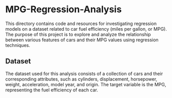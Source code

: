 # MPG-Regression-Analysis
This directory contains code and resources for investigating regression models on a dataset related to car fuel efficiency (miles per gallon, or MPG). The purpose of this project is to explore and analyze the relationship between various features of cars and their MPG values using regression techniques.

## Dataset
The dataset used for this analysis consists of a collection of cars and their corresponding attributes, such as cylinders, displacement, horsepower, weight, acceleration, model year, and origin. The target variable is the MPG, representing the fuel efficiency of each car.
